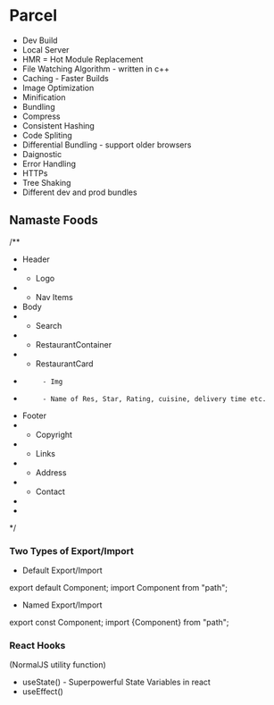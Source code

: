 # Parcel
 - Dev Build
 - Local Server
 - HMR = Hot Module Replacement
 - File Watching Algorithm - written in c++
 - Caching - Faster Builds
 - Image Optimization
 - Minification
 - Bundling
 - Compress
 - Consistent Hashing
 - Code Spliting
 - Differential Bundling - support older browsers
 - Daignostic 
 - Error Handling
 - HTTPs
 - Tree Shaking
 - Different dev and prod bundles


## Namaste Foods

/**
 *  Header
 *    - Logo
 *    - Nav Items
 *  Body
 *    - Search
 *    - RestaurantContainer
 *    - RestaurantCard
 *          - Img
 *          - Name of Res, Star, Rating, cuisine, delivery time etc.
 *  Footer
 *    - Copyright
 *    - Links
 *    - Address
 *    - Contact
 *
 *
 */

### Two Types of Export/Import

- Default Export/Import

export default Component;
import Component from "path";


- Named Export/Import

export const Component;
import {Component} from "path";



### React Hooks
  (NormalJS utility function)
 - useState() - Superpowerful State Variables in react
 - useEffect()